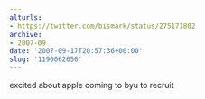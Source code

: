 ```yaml
---
alturls:
- https://twitter.com/bismark/status/275171802
archive:
- 2007-09
date: '2007-09-17T20:57:36+00:00'
slug: '1190062656'
---
```


excited about apple coming to byu to recruit

